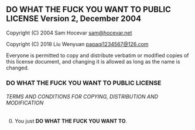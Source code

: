 DO WHAT THE FUCK YOU WANT TO PUBLIC LICENSE
Version 2, December 2004
-----------------------------
 Copyright (C) 2004 Sam Hocevar <sam@hocevar.net>

 Copyright (C) 2018 Liu Wenyuan <papaqi1234567@126.com>

 Everyone is permitted to copy and distribute verbatim or modified
 copies of this license document, and changing it is allowed as long
 as the name is changed.

### DO WHAT THE FUCK YOU WANT TO PUBLIC LICENSE
###### TERMS AND CONDITIONS FOR COPYING, DISTRIBUTION AND MODIFICATION

  0. You just **DO WHAT THE FUCK YOU WANT TO**.

